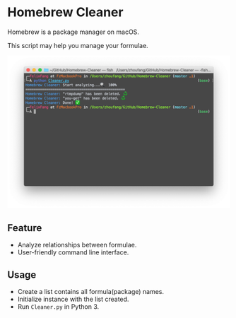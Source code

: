 # Homebrew Cleaner
Homebrew is a package manager on macOS.

This script may help you manage your formulae.

![Example](Screenshot.png)

## Feature
* Analyze relationships between formulae.
* User-friendly command line interface.

## Usage
* Create a list contains all formula(package) names.
* Initialize instance with the list created.
* Run ```Cleaner.py``` in Python 3.